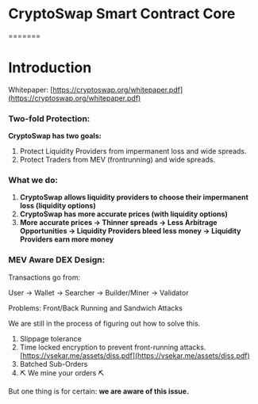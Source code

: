 # CryptoSwap Smart Contract Core
=======
# Introduction

Whitepaper: [https://cryptoswap.org/whitepaper.pdf](https://cryptoswap.org/whitepaper.pdf)

### Two-fold Protection:&#x20;

**CryptoSwap has two goals:**

1. Protect Liquidity Providers from impermanent loss and wide spreads.&#x20;
2. Protect Traders from MEV (frontrunning) and wide spreads.&#x20;

### What we do:&#x20;

1. **CryptoSwap allows liquidity providers to choose their impermanent loss (liquidity options)**
2. **CryptoSwap has more accurate prices (with liquidity options)**
3. **More accurate prices -> Thinner spreads -> Less Arbitrage Opportunities -> Liquidity Providers bleed less money -> Liquidity Providers earn more money**&#x20;

### MEV Aware DEX Design:

Transactions go from:

User -> Wallet -> Searcher -> Builder/Miner -> Validator&#x20;

Problems: Front/Back Running and Sandwich Attacks

We are still in the process of figuring out how to solve this.&#x20;

1. Slippage tolerance&#x20;
2. Time locked encryption to prevent front-running attacks. [https://vsekar.me/assets/diss.pdf](https://vsekar.me/assets/diss.pdf)
3. Batched Sub-Orders
4. ⛏️ We mine your orders ⛏️

But one thing is for certain: **we are aware of this issue.**
